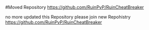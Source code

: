 #Moved Repository
https://github.com/RuinPvP/RuinCheatBreaker

no more updated this Repository please join new Repohistry
https://github.com/RuinPvP/RuinCheatBreaker
